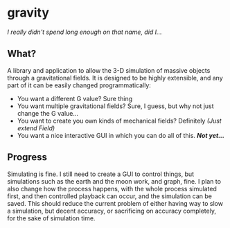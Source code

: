 # gravity
*I really didn't spend long enough on that name, did I...*

## What?
A library and application to allow the 3-D simulation of massive objects through a gravitational fields.
It is designed to be highly extensible, and any part of it can be easily changed programmatically:

 * You want a different G value? Sure thing
 * You want multiple gravitational fields? Sure, I guess, but why not just change the G value...
 * You want to create you own kinds of mechanical fields? Definitely *(Just extend Field)*
 * You want a nice interactive GUI in which you can do all of this. ***Not yet...***
 
## Progress
Simulating is fine. I still need to create a GUI to control things, but simulations such as the earth
and the moon work, and graph, fine. I plan to also change how the process happens, with the whole
process simulated first, and then controlled playback can occur, and the simulation can be saved. This
should reduce the current problem of either having way to slow a simulation, but decent accuracy, or
sacrificing on accuracy completely, for the sake of simulation time.